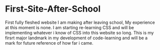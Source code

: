 # First-Site-After-School
First fully fleshed website I am making after leaving school, My experience at this moment is none. I am starting re-learning CSS and will be implementing whatever i know of CSS into this website so long. This is my firsrt major landmark in my development of code-learning and will be a mark for future reference of how far i came.
